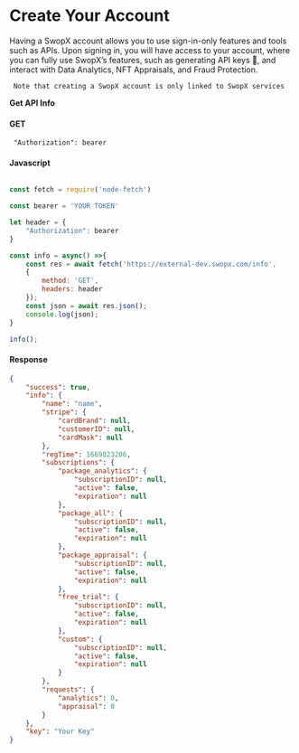 # Create Your Account

Having a SwopX account allows you to use sign-in-only features and tools such as APIs. Upon signing in, you will have access to your account, where you can fully use SwopX’s features, such as generating API keys 🔑, and interact with Data Analytics, NFT Appraisals, and Fraud Protection.

```💡 📙
 Note that creating a SwopX account is only linked to SwopX services
```


**Get API Info**

<!-- tabs:start -->

#### **GET**

```
 "Authorization": bearer
```

#### **Javascript**

```javascript

const fetch = require('node-fetch')

const bearer = 'YOUR TOKEN'

let header = {
    "Authorization": bearer
}

const info = async() =>{
    const res = await fetch('https://external-dev.swopx.com/info',
    {
        method: 'GET',
        headers: header
    });
    const json = await res.json();
    console.log(json);
}

info();

```

#### **Response**

```json
{
    "success": true,
    "info": {
        "name": "name",
        "stripe": {
            "cardBrand": null,
            "customerID": null,
            "cardMask": null
        },
        "regTime": 1669823206,
        "subscriptions": {
            "package_analytics": {
                "subscriptionID": null,
                "active": false,
                "expiration": null
            },
            "package_all": {
                "subscriptionID": null,
                "active": false,
                "expiration": null
            },
            "package_appraisal": {
                "subscriptionID": null,
                "active": false,
                "expiration": null
            },
            "free_trial": {
                "subscriptionID": null,
                "active": false,
                "expiration": null
            },
            "custom": {
                "subscriptionID": null,
                "active": false,
                "expiration": null
            }
        },
        "requests": {
            "analytics": 0,
            "appraisal": 0
        }
    },
    "key": "Your Key"
}
```



<!-- tabs:end -->
